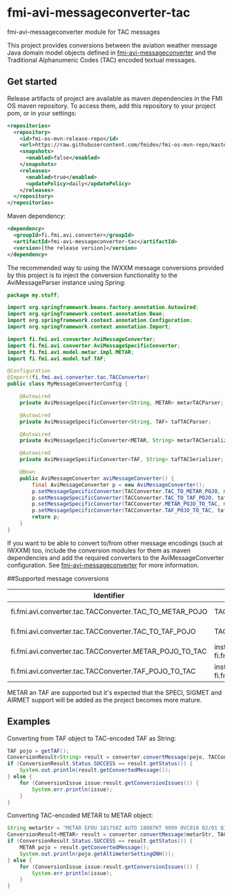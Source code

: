 # fmi-avi-messageconverter-tac
fmi-avi-messageconverter module for TAC messages

This project provides conversions between the aviation weather message Java domain model objects defined
in [fmi-avi-messageconverter](https://github.com/fmidev/fmi-avi-messageconverter) and 
the Traditional Alphanumeric Codes (TAC) encoded textual messages.

## Get started
Release artifacts of project are available as maven dependencies in the FMI OS maven repository. To access them, 
add this repository to your project pom, or in your settings:

```xml
<repositories>
  <repository>
    <id>fmi-os-mvn-release-repo</id>
    <url>https://raw.githubusercontent.com/fmidev/fmi-os-mvn-repo/master</url>
    <snapshots>
      <enabled>false</enabled>
    </snapshots>
    <releases>
      <enabled>true</enabled>
      <updatePolicy>daily</updatePolicy>
    </releases>
  </repository>
</repositories>
```

Maven dependency:

```xml
<dependency>
  <groupId>fi.fmi.avi.converter</groupId>
  <artifactId>fmi-avi-messageconverter-tac</artifactId>
  <version>[the release version]</version>
</dependency>
```

The recommended way to using the IWXXM message conversions provided by this project is to inject the conversion 
functionality to the AviMessageParser instance using Spring:

```java
package my.stuff;

import org.springframework.beans.factory.annotation.Autowired;
import org.springframework.context.annotation.Bean;
import org.springframework.context.annotation.Configuration;
import org.springframework.context.annotation.Import;

import fi.fmi.avi.converter.AviMessageConverter;
import fi.fmi.avi.converter.AviMessageSpecificConverter;
import fi.fmi.avi.model.metar.impl.METAR;
import fi.fmi.avi.model.taf.TAF;

@Configuration
@Import(fi.fmi.avi.converter.tac.TACConverter)
public class MyMessageConverterConfig {

    @Autowired
    private AviMessageSpecificConverter<String, METAR> metarTACParser;

    @Autowired
    private AviMessageSpecificConverter<String, TAF> tafTACParser;

    @Autowired
    private AviMessageSpecificConverter<METAR, String> metarTACSerializer;

    @Autowired
    private AviMessageSpecificConverter<TAF, String> tafTACSerializer;

    @Bean
    public AviMessageConverter aviMessageConverter() {
        final AviMessageConverter p = new AviMessageConverter();
        p.setMessageSpecificConverter(TACConverter.TAC_TO_METAR_POJO, metarTACParser);
        p.setMessageSpecificConverter(TACConverter.TAC_TO_TAF_POJO, tafTACParser);
        p.setMessageSpecificConverter(TACConverter.METAR_POJO_TO_TAC, metarTACSerializer);
        p.setMessageSpecificConverter(TACConverter.TAF_POJO_TO_TAC, tafTACSerializer);
        return p;
    }
}
```

If you want to be able to convert to/from other message encodings (such at IWXXM) too, include the conversion 
modules for them as maven dependencies and add the required converters to the AviMessageConverter configuration.
See [fmi-avi-messageconverter](https://github.com/fmidev/fmi-avi-messageconverter) for more information.


##Supported message conversions

Identifier                                                          | Input                             | Output
--------------------------------------------------------------------|-----------------------------------|-------
fi.fmi.avi.converter.tac.TACConverter.TAC_TO_METAR_POJO | TAC-encoded METAR String | instance of fi.fmi.avi.model.metar.impl.METAR
fi.fmi.avi.converter.tac.TACConverter.TAC_TO_TAF_POJO | TAC-encoded TAF String | instance of fi.fmi.avi.model.taf.TAF
fi.fmi.avi.converter.tac.TACConverter.METAR_POJO_TO_TAC | instance of fi.fmi.avi.model.metar.impl.METAR | TAC-encoded METAR String
fi.fmi.avi.converter.tac.TACConverter.TAF_POJO_TO_TAC | instance of fi.fmi.avi.model.taf.TAF | TAC-encoded TAF String

METAR an TAF are supported but it's expected that the SPECI, SIGMET and AIRMET support will be added as the project becomes more mature.

## Examples

Converting from TAF object to TAC-encoded TAF as String:

```java
TAF pojo = getTAF();
ConversionResult<String> result = converter.convertMessage(pojo, TACConverter.TAF_POJO_TO_TAC);
if (ConversionResult.Status.SUCCESS == result.getStatus()) {
    System.out.println(result.getConvertedMessage());
} else {
    for (ConversionIssue issue:result.getConversionIssues()) {
        System.err.println(issue);
    }
}
```


Converting TAC-encoded METAR to METAR object:

```java
String metarStr = "METAR EFOU 181750Z AUTO 18007KT 9999 OVC010 02/01 Q1015 R/SNOCLO=";
ConversionResult<METAR> result = converter.convertMessage(metarStr, TACConverter.TAC_TO_METAR_POJO);
if (ConversionResult.Status.SUCCESS == result.getStatus()) {
    METAR pojo = result.getConvertedMessage();
    System.out.println(pojo.getAltimeterSettingQNH());
} else {
    for (ConversionIssue issue:result.getConversionIssues()) {
        System.err.println(issue);
    }
}
```


